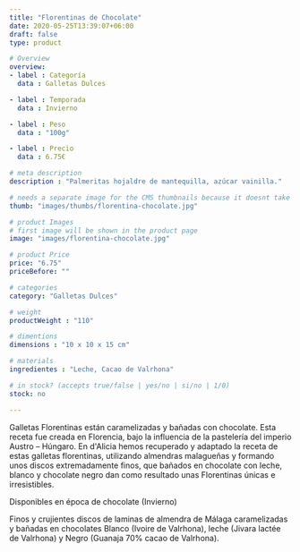 ```yaml
---
title: "Florentinas de Chocolate"
date: 2020-05-25T13:39:07+06:00
draft: false
type: product

# Overview
overview:
- label : Categoría
  data : Galletas Dulces

- label : Temporada
  data : Invierno

- label : Peso
  data : "100g"

- label : Precio
  data : 6.75€

# meta description
description : "Palmeritas hojaldre de mantequilla, azúcar vainilla."

# needs a separate image for the CMS thumbnails because it doesnt take arrays (slideshow images)
thumb: "images/thumbs/florentina-chocolate.jpg"

# product Images
# first image will be shown in the product page
image: "images/florentina-chocolate.jpg"

# product Price
price: "6.75"
priceBefore: ""

# categories
category: "Galletas Dulces"

# weight
productWeight : "110"

# dimentions
dimensions : "10 x 10 x 15 cm"

# materials
ingredientes : "Leche, Cacao de Valrhona"

# in stock? (accepts true/false | yes/no | si/no | 1/0)
stock: no

---
```

Galletas Florentinas están caramelizadas y bañadas con chocolate. Esta receta fue creada en Florencia, bajo la influencia de la pastelería del imperio Austro – Húngaro. En d'Alicia hemos recuperado y adaptado la receta de estas galletas florentinas, utilizando almendras malagueñas y formando unos discos extremadamente finos, que bañados en chocolate con leche, blanco y chocolate negro dan como resultado unas Florentinas únicas e irresistibles.

Disponibles en época de chocolate (Invierno)

Finos y crujientes discos de laminas de almendra de Málaga caramelizadas y bañadas en chocolates Blanco (Ivoire de Valrhona), leche (Jivara lactée de Valrhona) y Negro (Guanaja 70% cacao de Valrhona).
